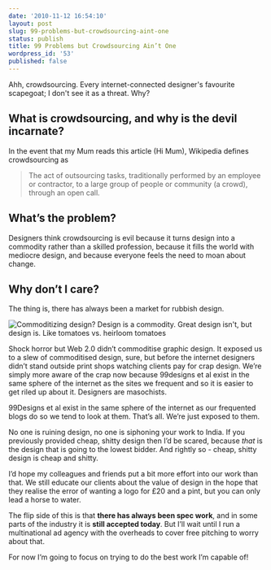 ```yaml
---
date: '2010-11-12 16:54:10'
layout: post
slug: 99-problems-but-crowdsourcing-aint-one
status: publish
title: 99 Problems but Crowdsourcing Ain’t One
wordpress_id: '53'
published: false
---
```


Ahh, crowdsourcing. Every internet-connected designer's favourite scapegoat; I don't see it as a threat. Why?

## What is crowdsourcing, and why is the devil incarnate?

In the event that my Mum reads this article (Hi Mum), Wikipedia defines crowdsourcing as

> The act of outsourcing tasks, traditionally performed by an employee
> or contractor, to a large group of people or community (a crowd),
> through an open call.

## What’s the problem?

Designers think crowdsourcing is evil because it turns design into a commodity rather than a skilled profession, because it fills the world with mediocre design, and because everyone feels the need to moan about change.

## Why don’t I care?

The thing is, there has always been a market for rubbish design.

![Commoditizing design? Design is a commodity. Great design isn't, but design is. Like tomatoes vs. heirloom tomatoes](http://img.skitch.com/20101112-frxb2encs9wdg1au2jqd485x5i.png)

Shock horror but Web 2.0 didn’t commoditise graphic design. It exposed us to a slew of commoditised design, sure, but before the internet designers didn’t stand outside print shops watching clients pay for crap design. We’re simply more aware of the crap now because 99designs et al exist in the same sphere of the internet as the sites we frequent and so it is easier to get riled up about it. Designers are masochists.

99Designs et al exist in the same sphere of the internet as our frequented blogs do so we tend to look at them. That’s all. We’re just exposed to them.

No one is ruining design, no one is siphoning your work to India. If you previously provided cheap, shitty design then I’d be scared, because _that_ is the design that is going to the lowest bidder. And rightly so - cheap, shitty design is cheap and shitty.

I’d hope my colleagues and friends put a bit more effort into our work than that. We still educate our clients about the value of design in the hope that they realise the error of wanting a logo for £20 and a pint, but you can only lead a horse to water.

The flip side of this is that **there has always been spec work**, and in some parts of the industry it is **still accepted today**. But I’ll wait until I run a multinational ad agency with the overheads to cover free pitching to worry about that.

For now I’m going to focus on trying to do the best work I’m capable of!
